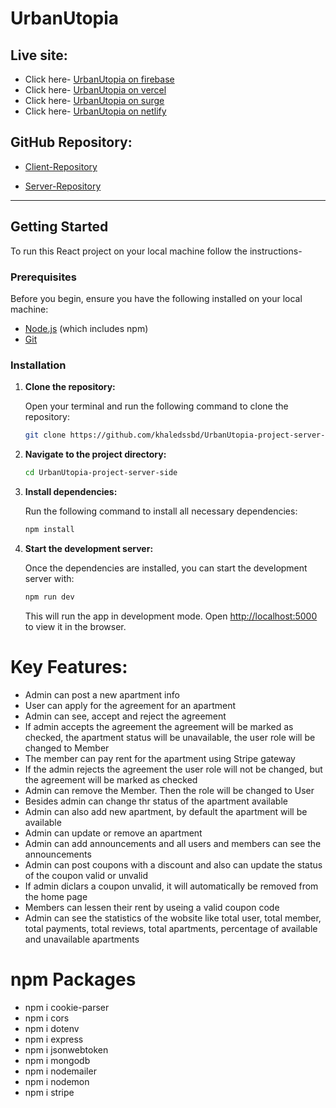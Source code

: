 # UrbanUtopia

## Live site:

- Click here- [UrbanUtopia on firebase](https://urbanutopia-by-khaled.web.app)
- Click here- [UrbanUtopia on vercel](https://urbanutopia-by-khaled.vercel.app)
- Click here- [UrbanUtopia on surge](https://urbanutopia-by-khaled.surge.sh)
- Click here-
  [UrbanUtopia on netlify](https://urbanutopia-by-khaled.netlify.app)

## GitHub Repository:

- [Client-Repository](https://github.com/khaledssbd/UrbanUtopia-project-client-side)

- [Server-Repository](https://github.com/khaledssbd/UrbanUtopia-project-server-side)

---

## Getting Started

To run this React project on your local machine follow the instructions-

### Prerequisites

Before you begin, ensure you have the following installed on your local machine:

- [Node.js](https://nodejs.org/en/download/) (which includes npm)
- [Git](https://git-scm.com/)

### Installation

1. **Clone the repository:**

   Open your terminal and run the following command to clone the repository:

   ```bash
   git clone https://github.com/khaledssbd/UrbanUtopia-project-server-side
   ```

2. **Navigate to the project directory:**

   ```bash
   cd UrbanUtopia-project-server-side
   ```

3. **Install dependencies:**

   Run the following command to install all necessary dependencies:

   ```bash
   npm install
   ```

4. **Start the development server:**

   Once the dependencies are installed, you can start the development server
   with:

   ```bash
   npm run dev
   ```

   This will run the app in development mode. Open
   [http://localhost:5000](http://localhost:5000) to view it in the browser.

# Key Features:

- Admin can post a new apartment info
- User can apply for the agreement for an apartment
- Admin can see, accept and reject the agreement
- If admin accepts the agreement the agreement will be marked as checked, the
  apartment status will be unavailable, the user role will be changed to Member
- The member can pay rent for the apartment using Stripe gateway
- If the admin rejects the agreement the user role will not be changed, but the
  agreement will be marked as checked
- Admin can remove the Member. Then the role will be changed to User
- Besides admin can change thr status of the apartment available
- Admin can also add new apartment, by default the apartment will be available
- Admin can update or remove an apartment
- Admin can add announcements and all users and members can see the
  announcements
- Admin can post coupons with a discount and also can update the status of the
  coupon valid or unvalid
- If admin diclars a coupon unvalid, it will automatically be removed from the
  home page
- Members can lessen their rent by useing a valid coupon code
- Admin can see the statistics of the wobsite like total user, total member,
  total payments, total reviews, total apartments, percentage of available and
  unavailable apartments

# npm Packages

- npm i cookie-parser
- npm i cors
- npm i dotenv
- npm i express
- npm i jsonwebtoken
- npm i mongodb
- npm i nodemailer
- npm i nodemon
- npm i stripe
